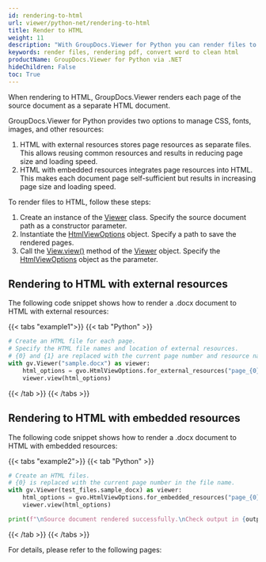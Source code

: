 ```yaml
---
id: rendering-to-html
url: viewer/python-net/rendering-to-html
title: Render to HTML
weight: 11
description: "With GroupDocs.Viewer for Python you can render files to HTML format. As a simple usecase please see how easily you can convert Microsoft Word to clean html."
keywords: render files, rendering pdf, convert word to clean html
productName: GroupDocs.Viewer for Python via .NET
hideChildren: False
toc: True
---
```

When rendering to HTML, GroupDocs.Viewer renders each page of the source document as a separate HTML document.

GroupDocs.Viewer for Python provides two options to manage CSS, fonts, images, and other resources:

1. HTML with external resources stores page resources as separate files. This allows reusing common resources and results in reducing page size and loading speed.
2. HTML with embedded resources integrates page resources into HTML. This makes each document page self-sufficient but results in increasing page size and loading speed.

To render files to HTML, follow these steps:

1. Create an instance of the [Viewer](https://reference.groupdocs.com/viewer/python-net/groupdocs.viewer/viewer/) class. Specify the source document path as a constructor parameter.
2. Instantiate the [HtmlViewOptions](https://reference.groupdocs.com/viewer/python-net/groupdocs.viewer.options/htmlviewoptions/) object. Specify a path to save the rendered  pages.
3. Call the [View.view()](https://reference.groupdocs.com/viewer/python-net/groupdocs.viewer/viewer/#methods) method of the [Viewer](https://reference.groupdocs.com/viewer/python-net/groupdocs.viewer/viewer/) object. Specify the [HtmlViewOptions](https://reference.groupdocs.com/viewer/python-net/groupdocs.viewer.options/htmlviewoptions/) object as the parameter.

## Rendering to HTML with external resources

The following code snippet shows how to render a .docx document to HTML with external resources: 

{{< tabs "example1">}}
{{< tab "Python" >}}
```python
# Create an HTML file for each page.
# Specify the HTML file names and location of external resources.
# {0} and {1} are replaced with the current page number and resource name, respectively.
with gv.Viewer("sample.docx") as viewer:
    html_options = gvo.HtmlViewOptions.for_external_resources("page_{0}.html", "page_{0}/resource_{0}_{1}", "page_{0}/resource_{0}_{1}")
    viewer.view(html_options)
```
{{< /tab >}}
{{< /tabs >}}

## Rendering to HTML with embedded resources

The following code snippet shows how to render a .docx document to HTML with embedded resources:

{{< tabs "example2">}}
{{< tab "Python" >}}
```python
# Create an HTML files.
# {0} is replaced with the current page number in the file name.
with gv.Viewer(test_files.sample_docx) as viewer:
    html_options = gvo.HtmlViewOptions.for_embedded_resources("page_{0}.html")
    viewer.view(html_options)

print(f"\nSource document rendered successfully.\nCheck output in {output_directory}.")
```
{{< /tab >}}
{{< /tabs >}}

For details, please refer to the following pages:

